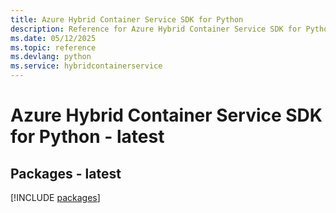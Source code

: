 ```yaml
---
title: Azure Hybrid Container Service SDK for Python
description: Reference for Azure Hybrid Container Service SDK for Python
ms.date: 05/12/2025
ms.topic: reference
ms.devlang: python
ms.service: hybridcontainerservice
---
```

# Azure Hybrid Container Service SDK for Python - latest
## Packages - latest
[!INCLUDE [packages](hybrid-container-service-index.md)]